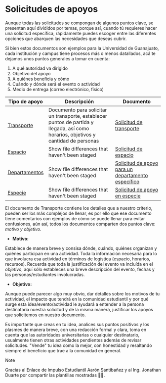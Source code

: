 # Solicitudes de apoyos
Aunque todas las solicitudes se compongan de algunos puntos clave, se presentan aquí divididos por temas, porque así, cuando tú requieres hacer una solicitud específica, rápidamente puedes escoger entre las diferentes opciones que abarquen las necesidades que deseas cubrir.

Si bien estos documentos son ejemplos para la Universidad de Guanajuato, cada institución y campus tiene procesos más o menos datallados, acá te dejamos unos puntos generales a tomar en cuenta:

1. A qué autoridad va dirigido
2. Objetivo del apoyo
3. A quiénes beneficia y cómo
4. Cuándo y dónde será el evento o actividad
5. Medio de entrega (correo electrónico, físico)

| Tipo de apoyo | Descripción | Documento |
| --- | --- | --- |
| <a href="#transporte">Transporte</a>| Documento para solicitar un transporte, establecer puntos de partida y llegada, así como horarios, objetivos y cantidad de personas | [Solicitud de transporte](https://ugtomx-my.sharepoint.com/:w:/g/personal/j_aguilerahuerta_ugto_mx/Ee0GoG6bGsdDmFoE6SZPidcBzwxP-M2sb7OvQhCnGH2k-A?e=0gMPU6) |
| <a href="#espacio">Espacio</a> | Show file differences that haven't been staged | [Solicitud de espacio](https://ugtomx-my.sharepoint.com/:w:/g/personal/j_aguilerahuerta_ugto_mx/ERgWzto-fN5DubIhS6L5s5wBhJybCBuARih4FrHpzVNE6w?e=Ec2c6o) |
| <a href="#departamentos">Departamentos</a>| Show file differences that haven't been staged | [Solicitud de apoyo para un departamento específico](https://ugtomx-my.sharepoint.com/:w:/g/personal/j_aguilerahuerta_ugto_mx/EQDLCeLJIqxCs884DCcJAjIBdkCRAKJMN9V0ezwqAgDxdA?e=Yt9mnD) |
| <a href="#especie">Especie</a> | Show file differences that haven't been staged | [Solicitud de apoyo en especie](https://ugtomx-my.sharepoint.com/:w:/g/personal/j_aguilerahuerta_ugto_mx/Ea4Yx197UddIqWdJmzz8s8QBvOGSf8BiQ0GJv9qaOvZs0Q?e=Wg44HX) | 

El documento de Transporte contiene los detalles que a nuestro criterio, pueden ser los más complejos de llenar, es por ello que ese documento tiene comentarios con ejemplos de cómo se puede llenar para evitar confusiones, aún así, todos los documentos comparten dos puntos clave: *motivo y objetivo.*

- **Motivo:**

Establece de manera breve y consisa dónde, cuándo, quiénes organizan y quiénes participan en una actividad. Toda la información necesaria para lo que involucra esa actividad en términos de logística (espacio, horarios, recursos). Recuerda que toda la justificación del evento va incluída en el *objetivo*, aquí sólo estableces una breve descripción del evento, fechas y las personas/estudiantes involucradas.

- **Objetivo:**

Aunque puede parecer algo muy obvio, dar detalles sobre los motivos de tu actividad, el impacto que tendrá en la comunidad estudiantil y por qué surge esta idea/evento/actividad le ayudará a entender a la persona destinataria nuestra solicitud y de la misma manera, justificar los apoyos que solicitemos en nuestro documento.

Es importante que creas en tu idea, analices sus puntos positivos y los plasmes de manera breve, con una redacción formal y clara, toma en cuenta que las autoridades universitarias o cualquier destinatario, usualmente tienen otras actividades pendientes además de revisar solicitudes. "Vende" tu idea como la mejor, con honestidad y resaltando siempre el beneficio que trae a la comunidad en general.

>[!NOTE]
> Gracias al Enlace de Impulso Estudiantil Aarón Santibañez y al Ing. Jonathan Duarte por compartir las plantillas mostradas 🐝💛.



